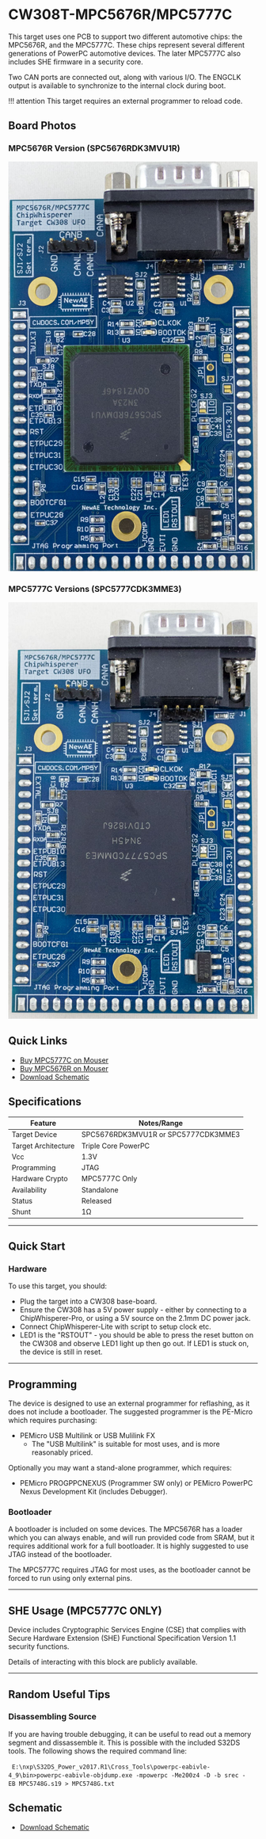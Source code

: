 # CW308T-MPC5676R/MPC5777C

This target uses one PCB to support two different automotive chips: the MPC5676R, and the MPC5777C. These chips represent several different generations of PowerPC automotive devices. The later MPC5777C also includes SHE firmware in a security core.

Two CAN ports are connected out, along with various I/O. The ENGCLK output is available to synchronize to the internal clock during boot.


!!! attention
    This target requires an external programmer to reload code.

## Board Photos

### MPC5676R Version (SPC5676RDK3MVU1R)
![](Images/NAE-CW308-MPC5676R_web.jpg)

### MPC5777C Versions (SPC5777CDK3MME3)
![](Images/NAE-CW308-MPC5777C_web.jpg)

## Quick Links

* [Buy MPC5777C on Mouser](https://www.mouser.com/Search/Refine?Keyword=NAE-CW308T-MPC5777C)
* [Buy MPC5676R on Mouser](https://www.mouser.com/Search/Refine?Keyword=NAE-CW308T-MPC5676R)
* [Download Schematic](https://github.com/newaetech/chipwhisperer-target-cw308t/raw/master/CW308T_MPC5Y/NAE-CW308T-MPC5Y.PDF)

## Specifications 

| Feature | Notes/Range |
|---------|----------|
| Target Device | SPC5676RDK3MVU1R or SPC5777CDK3MME3 |
| Target Architecture | Triple Core PowerPC |
| Vcc | 1.3V |
| Programming | JTAG |
| Hardware Crypto | MPC5777C Only |
| Availability | Standalone |
| Status | Released |
| Shunt | 1Ω |

---

## Quick Start

### Hardware

To use this target, you should:

* Plug the target into a CW308 base-board.
* Ensure the CW308 has a 5V power supply - either by connecting to a ChipWhisperer-Pro, or using a 5V source on the 2.1mm DC power jack.
* Connect ChipWhisperer-Lite with script to setup clock etc.
* LED1 is the "RSTOUT" - you should be able to press the reset button on the CW308 and observe LED1 light up then go out. If LED1 is stuck on, the device is still in reset.

---

## Programming

The device is designed to use an external programmer for reflashing, as
it does not include a bootloader. The suggested programmer is the PE-Micro which requires purchasing:

  - PEMicro USB Multilink or USB Mulilink FX
	  - The "USB Multilink" is suitable for most uses, and is more reasonably priced.

Optionally you may want a stand-alone programmer, which requires:
  - PEMicro PROGPPCNEXUS (Programmer SW only) or PEMicro PowerPC Nexus
    Development Kit (includes Debugger).

### Bootloader

A bootloader is included on some devices. The MPC5676R has a loader which you can always enable, and will run provided code from SRAM, but it requires additional work for a full bootloader. It is highly suggested to use JTAG instead of the bootloader.

The MPC5777C requires JTAG for most uses, as the bootloader cannot be forced to run using only external pins.

---

## SHE Usage (MPC5777C ONLY)

Device includes Cryptographic Services Engine (CSE) that complies with Secure Hardware Extension (SHE) Functional Specification Version 1.1 security functions.

Details of interacting with this block are publicly available.

---

## Random Useful Tips

### **Disassembling Source**

If you are having trouble debugging, it can be useful to read out a
memory segment and dissassemble it. This is possible with the included
S32DS tools. The following shows the required command line:

` E:\nxp\S32DS_Power_v2017.R1\Cross_Tools\powerpc-eabivle-4_9\bin>powerpc-eabivle-objdump.exe -mpowerpc -Me200z4 -D -b srec -EB MPC5748G.s19 > MPC5748G.txt`

## Schematic

* [Download Schematic](https://github.com/newaetech/chipwhisperer-target-cw308t/raw/master/CW308T_MPC5Y/NAE-CW308T-MPC5Y.PDF)
